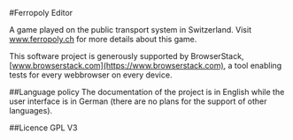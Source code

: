#Ferropoly Editor

A game played on the public transport system in Switzerland. Visit www.ferropoly.ch for more details about this game.

This software project is generously supported by BrowserStack, [www.browserstack.com](https://www.browserstack.com), a tool enabling tests for every webbrowser on every device.

##Language policy
The documentation of the project is  in English while the user interface is in German (there are no plans for the support of other
languages).


##Licence
GPL V3

